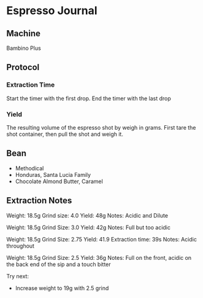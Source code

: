 # Espresso Journal

## Machine

Bambino Plus

## Protocol

### Extraction Time

Start the timer with the first drop.  End the timer with the last drop

### Yield

The resulting volume of the espresso shot by weigh in grams.  First tare the shot container, then pull the shot and weigh it.

## Bean

* Methodical
* Honduras, Santa Lucia Family
* Chocolate Almond Butter, Caramel

## Extraction Notes

Weight: 18.5g
Grind size: 4.0
Yield: 48g
Notes: Acidic and Dilute

Weight: 18.5g
Grind Size: 3.0
Yield: 42g
Notes: Full but too acidic


Weight: 18.5g
Grind Size: 2.75
Yield: 41.9
Extraction time: 39s
Notes: Acidic throughout


Weight: 18.5g
Grind Size: 2.5
Yield: 36g
Notes: Full on the front, acidic on the back end of the sip and a touch bitter


Try next:

* Increase weight to 19g with 2.5 grind